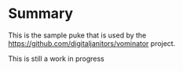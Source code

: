 # Summary
This is the sample puke that is used by the https://github.com/digitaljanitors/vominator project.

This is still a work in progress


